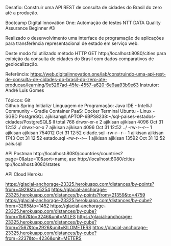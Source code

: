 Desafio: Construir uma API REST de consulta de cidades do Brasil do zero até a produção.

Bootcamp Digital Innovation One: Automação de testes NTT DATA Quality Assurance Beginner #3

Realizado o desenvolvimento uma interface de programação de aplicações para transferência representacional de estado em serviço web.

Deste modo foi utilizado método HTTP GET http://localhost:8080/cities para exibição da consulta de cidades do Brasil com dados comparativos de geolocalização.

Referência:
https://web.digitalinnovation.one/lab/construindo-uma-api-rest-de-consulta-de-cidades-do-brasil-do-zero-ate-producao/learning/9e5267ad-45fe-4557-a620-6e9aa93b9e63
Instrutor: André Luis Gomes

Tópicos:
Git   
Github
Spring Initializr
Linguagem de Programação: Java
IDE - IntelliJ Community - Gradle
Container PaaS: Docker
Terminal Ubuntu - Linux - SGBD PostgreSQL
ajikisan@LAPTOP-6BPS8238:~/sql-paises-estados-cidades/PostgreSQL$ ll
total 768
drwxr-xr-x 2 ajikisan ajikisan   4096 Oct 31 12:52 ./
drwxr-xr-x 7 ajikisan ajikisan   4096 Oct 31 12:52 ../
-rw-r--r-- 1 ajikisan ajikisan 754012 Oct 31 12:52 cidade.sql
-rw-r--r-- 1 ajikisan ajikisan   1743 Oct 31 12:52 estado.sql
-rw-r--r-- 1 ajikisan ajikisan  13592 Oct 31 12:52 pais.sql

API Postman
http://localhost:8080/countries/countries?page=0&size=10&sort=name, asc
http://localhost:8080/cities
tp://localhost:8080/states


API Cloud Heroku

https://glacial-anchorage-23325.herokuapp.com/distances/by-points?from=4929&to=5254
https://glacial-anchorage-23325.herokuapp.com/distances/by-points?from=21359&to=4759
https://glacial-anchorage-23325.herokuapp.com/distances/by-cube?from=3265&to=1452
https://glacial-anchorage-23325.herokuapp.com/distances/by-cube?from=1567&to=3246&unit=MILES
https://glacial-anchorage-23325.herokuapp.com/distances/by-cube?from=2567&to=2926&unit=KILOMETERS
https://glacial-anchorage-23325.herokuapp.com/distances/by-cube?from=2237&to=4236&unit=METERS

